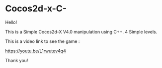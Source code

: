# Cocos2d-x-C-

Hello!

This is a Simple Cocos2d-X V4.0 manipulation using C++.
4 Simple levels.

This is a video link to see the game  : 

https://youtu.be/L1rwutev4q4


Thank you!
